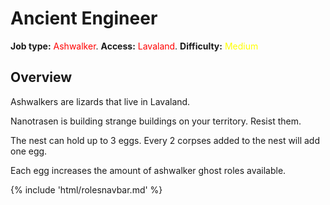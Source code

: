 # Ancient Engineer
**Job type:** <font color= "#ff0000">Ashwalker</font>. **Access:** <font color="#ff0000">Lavaland</font>. **Difficulty:** <font color="Yellow">Medium</font>


## Overview

Ashwalkers are lizards that live in Lavaland.

Nanotrasen is building strange buildings on your territory.  Resist them.

The nest can hold up to 3 eggs. Every 2 corpses added to the nest will add one egg.

Each egg increases the amount of ashwalker ghost roles available. 

{% include 'html/rolesnavbar.md' %}


